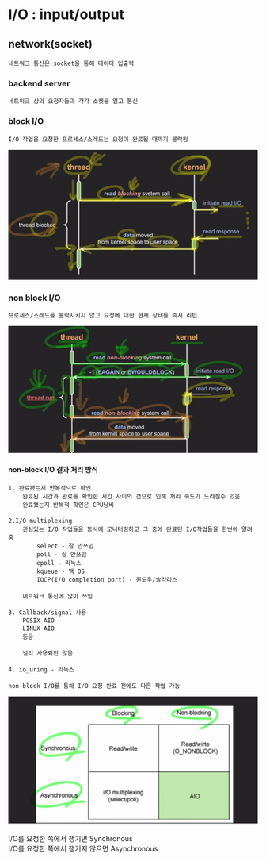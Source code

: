 # I/O : input/output

## network(socket)

    네트워크 통신은 socket을 통해 데이터 입출력

### backend server

    네트워크 상의 요청자들과 각각 소켓을 열고 통신

### block I/O

    I/O 작업을 요청한 프로세스/스레드는 요청이 완료될 때까지 블락됨
![img](./img/block.png)


### non block I/O

    프로세스/스레드를 블락시키지 않고 요청에 대한 현재 상태를 즉시 리턴
![img](./img/non-block.png)

#### non-block I/O 결과 처리 방식
    1. 완료됐는지 반복적으로 확인
        완료된 시간과 완료를 확인한 시간 사이의 갭으로 인해 처리 속도가 느려질수 있음
        완료됐는지 반복적 확인은 CPU낭비

    2.I/O multiplexing
        관심있는 I/O 작업들을 동시에 모니터링하고 그 중에 완료된 I/O작업들을 한번에 알려줌
            select - 잘 안쓰임
            poll - 잘 안쓰임
            epoll - 리눅스
            kqueue - 맥 OS
            IOCP(I/O completion port) - 윈도우/솔라리스

        네트워크 통신에 많이 쓰임
    
    3. Callback/signal 사용
        POSIX AIO
        LINUX AIO
        등등

        널리 사용되진 않음

    4. io_uring - 리눅스

    non-block I/O를 통해 I/O 요청 완료 전에도 다른 작업 가능
![img](./img/2차원배열.png)<br><br>
    I/O를 요청한 쪽에서 챙기면 Synchronous<br>
    I/O를 요청한 쪽에서 챙기지 않으면 Asynchronous
    
